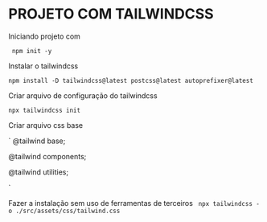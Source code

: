 # PROJETO COM TAILWINDCSS
Iniciando projeto com

` npm init -y`

Instalar o tailwindcss

`npm install -D tailwindcss@latest postcss@latest autoprefixer@latest`

Criar arquivo de configuração do tailwindcss

`npx tailwindcss init `

Criar arquivo css base

`
@tailwind base;

@tailwind components;

@tailwind utilities;

`

Fazer a instalação sem uso de ferramentas de terceiros
` npx tailwindcss -o ./src/assets/css/tailwind.css`